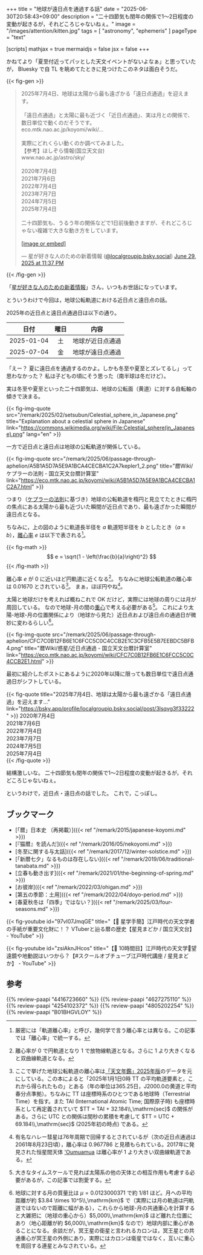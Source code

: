 +++
title = "地球が遠日点を通過する話"
date =  "2025-06-30T20:58:43+09:00"
description = "二十四節気も閏年の関係で1〜2日程度の変動が起きるが，それどころじゃないねぇ。"
image = "/images/attention/kitten.jpg"
tags = [ "astronomy", "ephemeris" ]
pageType = "text"

[scripts]
  mathjax = true
  mermaidjs = false
  jsx = false
+++

かねてより「夏至付近ってパッとした天文イベントがないよなぁ」と思っていたが， Bluesky で自 TL を眺めてたときに見つけたこのネタは面白そうだ。

{{< fig-gen >}}
<blockquote class="bluesky-embed" data-bluesky-uri="at://did:plc:bgfky4yz4n46vokquob7kkey/app.bsky.feed.post/3lsqvg3f33222" data-bluesky-cid="bafyreidoazb2wcc4zil6ra2ufhttnbebcbren4ggpb4yyi6kx5vwv3rs34" data-bluesky-embed-color-mode="system"><p lang="ja">2025年7月4日、地球は太陽から最も遠ざかる「遠日点通過」を迎えます。<br>
<br>
「遠日点通過」と太陽に最も近づく「近日点通過」、実は月との関係で、数日単位で動くのだそうです。<br>
eco.mtk.nao.ac.jp/koyomi/wiki/...<br>
<br>
実際にどれくらい動くのか調べてみました。<br>
【参考】ほしぞら情報(国立天文台)<br>
www.nao.ac.jp/astro/sky/<br>
<br>
2020年7月4日<br>
2021年7月6日<br>
2022年7月4日<br>
2023年7月7日<br>
2024年7月5日<br>
2025年7月4日<br>
<br>
二十四節気も、うるう年の関係などで1日前後動きますが、それどころじゃない複雑で大きな動き方をしています。<br><br><a href="https://bsky.app/profile/did:plc:bgfky4yz4n46vokquob7kkey/post/3lsqvg3f33222?ref_src=embed">[image or embed]</a></p>&mdash; 星が好きな人のための新着情報 (<a href="https://bsky.app/profile/did:plc:bgfky4yz4n46vokquob7kkey?ref_src=embed">@localgroupjp.bsky.social</a>) <a href="https://bsky.app/profile/did:plc:bgfky4yz4n46vokquob7kkey/post/3lsqvg3f33222?ref_src=embed">June 29, 2025 at 11:37 PM</a></blockquote><script async src="https://embed.bsky.app/static/embed.js" charset="utf-8"></script>
{{< /fig-gen >}}

「[星が好きな人のための新着情報](https://news.local-group.jp/ "星が好きな人のための新着情報")」さん，いつもお世話になっています。

とういうわけで今回は，地球公転軌道における近日点と遠日点の話。

2025年の近日点と遠日点通過日は以下の通り。

| 日付 | 曜日 | 内容 |
| ---- |:----:| ---- |
| 2025-01-04 | 土 | 地球が近日点通過 |
| 2025-07-04 | 金 | 地球が遠日点通過 |

「えー？ 夏に遠日点を通過するのかよ。しかも冬至や夏至とズレてるし」って思わなかった？ 私は子どもの頃にそう思った（南半球は冬だけど）。

実は冬至や夏至といった二十四節気は、地球の公転面（黄道）に対する自転軸の傾きで決まる。

{{< fig-img-quote src="/remark/2025/02/setsubun/Celestial_sphere_in_Japanese.png" title="Explanation about a celestial sphere in Japanese" link="https://commons.wikimedia.org/wiki/File:Celestial_sphere(in_Japanese).png" lang="en" >}}

一方で近日点と遠日点は地球の公転軌道が関係している。

{{< fig-img-quote src="/remark/2025/06/passage-through-aphelion/A5B1A5D7A5E9A1BCA4CECBA1C2A7kepler1_2.png" title="暦Wiki/ケプラーの法則 - 国立天文台暦計算室" link="https://eco.mtk.nao.ac.jp/koyomi/wiki/A5B1A5D7A5E9A1BCA4CECBA1C2A7.html" >}}

つまり（[ケプラーの法則](https://astro-dic.jp/keplers-laws/ "ケプラーの法則 - 天文学辞典")に基づき）地球の公転軌道を楕円と見立てたときに楕円の焦点にある太陽から最も近づいた瞬間が近日点であり、最も遠ざかった瞬間が遠日点となる。

ちなみに，上の図のように軌道長半径を $a$ 軌道短半径を $b$ としたとき（$a \geq b$），[離心率](https://astro-dic.jp/eccentricity/ "離心率 - 天文学辞典") $e$ は以下で表される[^e1]。

{{< fig-math >}}
$$
e = \sqrt{1 - \left(\frac{b}{a}\right)^2}
$$
{{< /fig-math >}}

離心率 $e$ が $0$ に近いほど円軌道に近くなる[^e2]。
ちなみに地球公転軌道の離心率は $0.01670$ とされている[^e3]。
まぁ，ほぼ円やね[^e4]。

[^e1]: 厳密には「軌道離心率」と呼び，幾何学で言う離心率とは異なる。この記事では「離心率」で統一する。
[^e2]: 離心率が $0$ で円軌道となり $1$ で放物線軌道となる。さらに $1$ より大きくなると双曲線軌道となる。
[^e3]: ここで挙げた地球公転軌道の離心率は[「天文年鑑」2025年版](https://www.amazon.co.jp/dp/4416723660?tag=baldandersinf-22&linkCode=ogi&th=1&psc=1 "天文年鑑 2025年版 | 天文年鑑編集委員会 |本 | 通販 | Amazon")のデータを元にしている。この本によると「2025年1月1日0時 TT の平均軌道要素と，これから得られたもの」とある（年の単位は365.25日，J2000.0の黄道と平均春分点準拠）。ちなみに TT は座標時系のひとつである地球時（Terrestrial Time）を指す。また TAI (International Atomic Time; 国際原子時) も座標時系として再定義されていて $TT = TAI + 32.184\\,\mathrm{sec}$ の関係がある。さらに UTC との関係は閏秒の累積を考慮して $TT = UTC + 69.184\\,\mathrm{sec}$ (2025年初の時点) である。
[^e4]: 有名なハレー彗星は76年周期で回帰するとされているが（次の近日点通過は2061年8月23日頃），離心率は $0.967786$ と見積もられている。2017年に発見された恒星間天体 ['Oumuamua](https://science.nasa.gov/solar-system/comets/oumuamua/ "'Oumuamua - NASA Science") は離心率が $1$ より大きい双曲線軌道である。

太陽と地球だけを考えれば概ねこれで OK だけど，実際には地球の周りには月が周回している。
なので地球-月の間の[重心](https://eco.mtk.nao.ac.jp/koyomi/wiki/BDC5BFB4.html "暦Wiki/重心 - 国立天文台暦計算室")で考える必要がある[^o1]。
これにより太陽-地球-月の位置関係により（地球から見た）近日点および遠日点の通過日が微妙に変わるらしい[^o2]。

[^o1]: 大きなタイムスケールで見れば太陽系の他の天体との相互作用も考慮する必要があるが，この記事では割愛する。
[^o2]: 地球に対する月の質量比は $\mu = 0.0123000371$ で約 $1/81$ ほど。月への平均距離が約 $3.84 \times 10^5\\,\mathrm{km}$ で（実際には月の軌道は円軌道ではないので距離に幅がある），これらから地球-月の共通重心を計算すると大雑把に（地球の重心から）$5,000\\,\mathrm{km}$ ほど離れた位置にあり（地心距離が約 $6,000\\,\mathrm{km}$ なので）地球内部に重心があることになる。余談だが，冥王星の衛星と言われるカロンは，冥王星との共通重心が冥王星の外側にあり，実際にはカロンは衛星ではなく，互いに重心を周回する連星とみなされている。

{{< fig-img-quote src="/remark/2025/06/passage-through-aphelion/CFC7C0B12FB6E1C6FCC5C0C4CCB2E1C3CFB5E5B7EEBDC5BFB4.png" title="暦Wiki/惑星/近日点通過 - 国立天文台暦計算室" link="https://eco.mtk.nao.ac.jp/koyomi/wiki/CFC7C0B12FB6E1C6FCC5C0C4CCB2E1.html" >}}

最初に紹介したポストにあるように2020年以降に限っても数日単位で遠日点通過日がシフトしている。

{{< fig-quote title="2025年7月4日、地球は太陽から最も遠ざかる「遠日点通過」を迎えます..." link="https://bsky.app/profile/localgroupjp.bsky.social/post/3lsqvg3f33222" >}}
2020年7月4日<br>
2021年7月6日<br>
2022年7月4日<br>
2023年7月7日<br>
2024年7月5日<br>
2025年7月4日<br>
{{< /fig-quote >}}

結構激しいな。
二十四節気も閏年の関係で1〜2日程度の変動が起きるが，それどころじゃないねぇ。

というわけで，近日点・遠日点の話でした。
これで，こっぽし。

## ブックマーク

- [「暦」日本史 （再掲載）]({{< ref "/remark/2015/japanese-koyomi.md" >}})
- [『猫暦』を読んだ]({{< ref "/remark/2016/05/nekoyomi.md" >}})
- [冬至に関する与太話]({{< ref "/remark/2017/12/winter-solstice.md" >}})
- [「新暦七夕」なるものは存在しない]({{< ref "/remark/2019/06/traditional-tanabata.md" >}})
- [立春も動き出す]({{< ref "/remark/2021/01/the-beginning-of-spring.md" >}})
- [お彼岸]({{< ref "/remark/2022/03/ohigan.md" >}})
- [第五の季節：土用]({{< ref "/remark/2022/04/doyo-period.md" >}})
- [春夏秋冬は「四季」ではない？]({{< ref "/remark/2025/03/four-seasons.md" >}})

{{< fig-youtube id="97vI07JmqGE" title="【🌟 星学手簡】江戸時代の天文学者の手紙が重要文化財に！？ VTuberと辿る暦の歴史【星見まどか / 国立天文台】 - YouTube" >}}

{{< fig-youtube id="zsiAknJHcos" title="【🌟 10時間目】江戸時代の天文学🔭望遠鏡や地動説はいつから？【#スクールオブチューブ江戸時代講座 / 星見まどか】 - YouTube" >}}

## 参考

{{% review-paapi "4416723660" %}} <!-- 天文年鑑 2025年版 -->
{{% review-paapi "4627275110" %}} <!-- 天体物理学 -->
{{% review-paapi "4254102372" %}} <!-- 暦の大事典 -->
{{% review-paapi "4805202254" %}} <!-- 天体の位置計算 -->
{{% review-paapi "B01BHGVLOY" %}} <!-- 猫暦 -->
